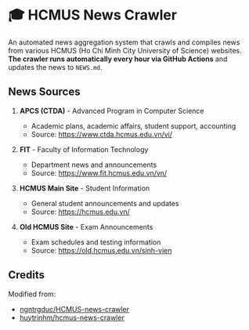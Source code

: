 # 🎓 HCMUS News Crawler

An automated news aggregation system that crawls and compiles news from various HCMUS (Ho Chi Minh City University of Science) websites. **The crawler runs automatically every hour via GitHub Actions** and updates the news to `NEWS.md`.


## News Sources

1. **APCS (CTDA)** - Advanced Program in Computer Science
   - Academic plans, academic affairs, student support, accounting
   - Source: https://www.ctda.hcmus.edu.vn/vi/

2. **FIT** - Faculty of Information Technology  
   - Department news and announcements
   - Source: https://www.fit.hcmus.edu.vn/vn/

3. **HCMUS Main Site** - Student Information
   - General student announcements and updates
   - Source: https://hcmus.edu.vn/

4. **Old HCMUS Site** - Exam Announcements
   - Exam schedules and testing information
   - Source: https://old.hcmus.edu.vn/sinh-vien


## Credits

Modified from:
- [ngntrgduc/HCMUS-news-crawler](https://github.com/ngntrgduc/HCMUS-news-crawler)
- [huytrinhm/hcmus-news-crawler](https://github.com/huytrinhm/hcmus-news-crawler)
